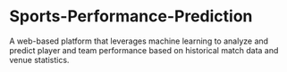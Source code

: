 # Sports-Performance-Prediction
A web-based platform that leverages machine learning to analyze and predict player and team performance based on historical match data and venue statistics.
